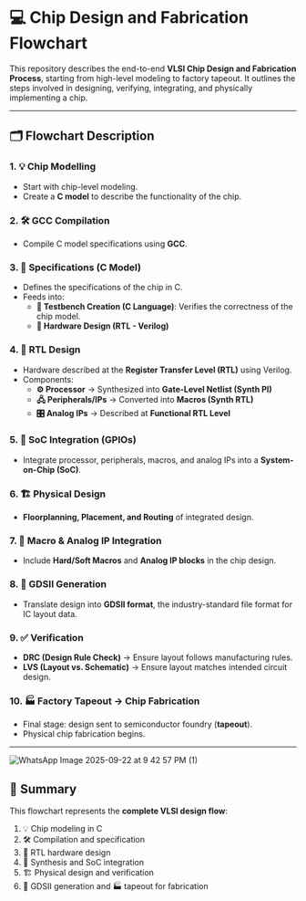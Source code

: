 # 💻 Chip Design and Fabrication Flowchart

This repository describes the end-to-end **VLSI Chip Design and Fabrication Process**, starting from high-level modeling to factory tapeout. It outlines the steps involved in designing, verifying, integrating, and physically implementing a chip.

---

## 🗂 Flowchart Description

### 1. 💡 Chip Modelling
- Start with chip-level modeling.
- Create a **C model** to describe the functionality of the chip.

### 2. 🛠 GCC Compilation
- Compile C model specifications using **GCC**.

### 3. 📄 Specifications (C Model)
- Defines the specifications of the chip in C.
- Feeds into:
  - **🧪 Testbench Creation (C Language)**: Verifies the correctness of the chip model.
  - **🔧 Hardware Design (RTL - Verilog)**

### 4. 🔧 RTL Design
- Hardware described at the **Register Transfer Level (RTL)** using Verilog.
- Components:
  - **⚙️ Processor** → Synthesized into **Gate-Level Netlist (Synth PI)**
  - **🖧 Peripherals/IPs** → Converted into **Macros (Synth RTL)**
  - **🎛 Analog IPs** → Described at **Functional RTL Level**

### 5. 🧩 SoC Integration (GPIOs)
- Integrate processor, peripherals, macros, and analog IPs into a **System-on-Chip (SoC)**.

### 6. 🏗 Physical Design
- **Floorplanning, Placement, and Routing** of integrated design.

### 7. 🧩 Macro & Analog IP Integration
- Include **Hard/Soft Macros** and **Analog IP blocks** in the chip design.

### 8. 📐 GDSII Generation
- Translate design into **GDSII format**, the industry-standard file format for IC layout data.

### 9. ✅ Verification
- **DRC (Design Rule Check)** → Ensure layout follows manufacturing rules.
- **LVS (Layout vs. Schematic)** → Ensure layout matches intended circuit design.

### 10. 🏭 Factory Tapeout → Chip Fabrication
- Final stage: design sent to semiconductor foundry (**tapeout**).
- Physical chip fabrication begins.

---

![WhatsApp Image 2025-09-22 at 9 42 57 PM (1)](https://github.com/user-attachments/assets/d3d1e31a-354c-4db6-aa80-76ddf9146ca1)

## 📌 Summary
This flowchart represents the **complete VLSI design flow**:
1. 💡 Chip modeling in C  
2. 🛠 Compilation and specification  
3. 🔧 RTL hardware design  
4. 🧩 Synthesis and SoC integration  
5. 🏗 Physical design and verification  
6. 📐 GDSII generation and 🏭 tapeout for fabrication


